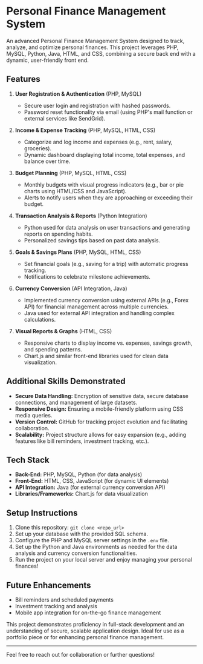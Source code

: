 # Personal Finance Management System

An advanced Personal Finance Management System designed to track, analyze, and optimize personal finances. This project leverages PHP, MySQL, Python, Java, HTML, and CSS, combining a secure back end with a dynamic, user-friendly front end. 

## **Features**

1. **User Registration & Authentication** (PHP, MySQL)
   - Secure user login and registration with hashed passwords.
   - Password reset functionality via email (using PHP's mail function or external services like SendGrid).

2. **Income & Expense Tracking** (PHP, MySQL, HTML, CSS)
   - Categorize and log income and expenses (e.g., rent, salary, groceries).
   - Dynamic dashboard displaying total income, total expenses, and balance over time.

3. **Budget Planning** (PHP, MySQL, HTML, CSS)
   - Monthly budgets with visual progress indicators (e.g., bar or pie charts using HTML/CSS and JavaScript).
   - Alerts to notify users when they are approaching or exceeding their budget.

4. **Transaction Analysis & Reports** (Python Integration)
   - Python used for data analysis on user transactions and generating reports on spending habits.
   - Personalized savings tips based on past data analysis.

5. **Goals & Savings Plans** (PHP, MySQL, HTML, CSS)
   - Set financial goals (e.g., saving for a trip) with automatic progress tracking.
   - Notifications to celebrate milestone achievements.

6. **Currency Conversion** (API Integration, Java)
   - Implemented currency conversion using external APIs (e.g., Forex API) for financial management across multiple currencies.
   - Java used for external API integration and handling complex calculations.

7. **Visual Reports & Graphs** (HTML, CSS)
   - Responsive charts to display income vs. expenses, savings growth, and spending patterns.
   - Chart.js and similar front-end libraries used for clean data visualization.

## **Additional Skills Demonstrated**

- **Secure Data Handling:** Encryption of sensitive data, secure database connections, and management of large datasets.
- **Responsive Design:** Ensuring a mobile-friendly platform using CSS media queries.
- **Version Control:** GitHub for tracking project evolution and facilitating collaboration.
- **Scalability:** Project structure allows for easy expansion (e.g., adding features like bill reminders, investment tracking, etc.).

## **Tech Stack**

- **Back-End:** PHP, MySQL, Python (for data analysis)
- **Front-End:** HTML, CSS, JavaScript (for dynamic UI elements)
- **API Integration:** Java (for external currency conversion API)
- **Libraries/Frameworks:** Chart.js for data visualization

## **Setup Instructions**

1. Clone this repository: `git clone <repo_url>`
2. Set up your database with the provided SQL schema.
3. Configure the PHP and MySQL server settings in the `.env` file.
4. Set up the Python and Java environments as needed for the data analysis and currency conversion functionalities.
5. Run the project on your local server and enjoy managing your personal finances!

## **Future Enhancements**

- Bill reminders and scheduled payments
- Investment tracking and analysis
- Mobile app integration for on-the-go finance management

This project demonstrates proficiency in full-stack development and an understanding of secure, scalable application design. Ideal for use as a portfolio piece or for enhancing personal finance management. 

---

Feel free to reach out for collaboration or further questions!
